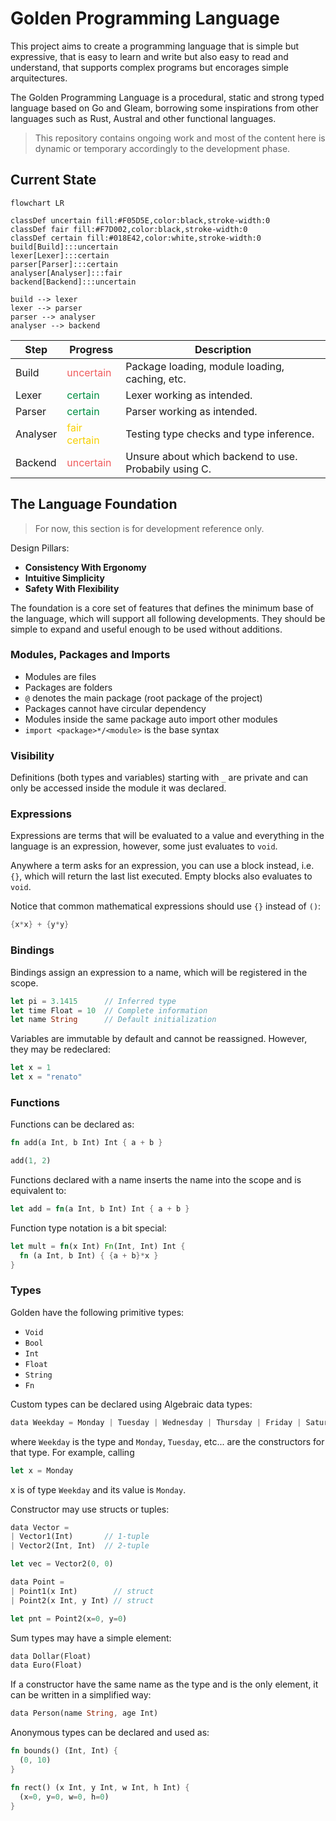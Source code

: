 # Golden Programming Language

This project aims to create a programming language that is simple but expressive, that is easy to learn and write but also easy to read and understand, that supports complex programs but encorages simple arquitectures. 

The Golden Programming Language is a procedural, static and strong typed language based on Go and Gleam, borrowing some inspirations from other languages such as Rust, Austral and other functional languages.

> This repository contains ongoing work and most of the content here is dynamic or temporary accordingly to the development phase.

## Current State

```mermaid
flowchart LR

classDef uncertain fill:#F05D5E,color:black,stroke-width:0
classDef fair fill:#F7D002,color:black,stroke-width:0
classDef certain fill:#018E42,color:white,stroke-width:0
build[Build]:::uncertain
lexer[Lexer]:::certain
parser[Parser]:::certain
analyser[Analyser]:::fair
backend[Backend]:::uncertain

build --> lexer
lexer --> parser
parser --> analyser
analyser --> backend
```

| Step     | Progress                                        | Description                                           |
|----------|-------------------------------------------------|-------------------------------------------------------|
| Build    | <span style="color:#F05D5E">uncertain</span>    | Package loading, module loading, caching, etc.        |
| Lexer    | <span style="color:#018E42">certain</span>      | Lexer working as intended.                            |
| Parser   | <span style="color:#018E42">certain</span>      | Parser working as intended.                           |
| Analyser | <span style="color:#F7D002">fair certain</span> | Testing type checks and type inference.               |
| Backend  | <span style="color:#F05D5E">uncertain</span>    | Unsure about which backend to use. Probabily using C. |

## The Language Foundation

> For now, this section is for development reference only.

Design Pillars:

- **Consistency With Ergonomy**
- **Intuitive Simplicity**
- **Safety With Flexibility**

The foundation is a core set of features that defines the minimum base of the language, which will support all following developments. They should be simple to expand and useful enough to be used without additions.

### Modules, Packages and Imports
  - Modules are files
  - Packages are folders
  - `@` denotes the main package (root package of the project)
  - Packages cannot have circular dependency
  - Modules inside the same package auto import other modules
  - `import <package>*/<module>` is the base syntax

### Visibility

Definitions (both types and variables) starting with `_` are private and can only be accessed inside the module it was declared. 

### Expressions

Expressions are terms that will be evaluated to a value and everything in the language is an expression, however, some just evaluates to `void`.

Anywhere a term asks for an expression, you can use a block instead, i.e. `{}`, which will return the last list executed. Empty blocks also evaluates to `void`.

Notice that common mathematical expressions should use `{}` instead of `()`:

```rust
{x*x} + {y*y}
```

### Bindings

Bindings assign an expression to a name, which will be registered in the scope.

```rust
let pi = 3.1415      // Inferred type
let time Float = 10  // Complete information
let name String      // Default initialization
```

Variables are immutable by default and cannot be reassigned. However, they may be redeclared:

```rust
let x = 1
let x = "renato"
```

### Functions

Functions can be declared as:

```rust
fn add(a Int, b Int) Int { a + b }

add(1, 2)
```

Functions declared with a name inserts the name into the scope and is equivalent to:

```rust
let add = fn(a Int, b Int) Int { a + b }
```

Function type notation is a bit special:

```rust
let mult = fn(x Int) Fn(Int, Int) Int {
  fn (a Int, b Int) { {a + b}*x }
}
```

### Types

Golden have the following primitive types:

- `Void`
- `Bool`
- `Int`
- `Float`
- `String`
- `Fn`

Custom types can be declared using Algebraic data types:

```rust
data Weekday = Monday | Tuesday | Wednesday | Thursday | Friday | Saturday | Sunday
```

where `Weekday` is the type and `Monday`, `Tuesday`, etc... are the constructors for that type. For example, calling 

```rust
let x = Monday
```

x is of type `Weekday` and its value is `Monday`.

Constructor may use structs or tuples:

```rust
data Vector = 
| Vector1(Int)       // 1-tuple
| Vector2(Int, Int)  // 2-tuple

let vec = Vector2(0, 0)

data Point = 
| Point1(x Int)        // struct
| Point2(x Int, y Int) // struct

let pnt = Point2(x=0, y=0)
```

Sum types may have a simple element:

```rust
data Dollar(Float)
data Euro(Float)
```

If a constructor have the same name as the type and is the only element, it can be written in a simplified way:

```rust
data Person(name String, age Int)
```

Anonymous types can be declared and used as:

```rust
fn bounds() (Int, Int) {
  (0, 10)
}

fn rect() (x Int, y Int, w Int, h Int) {
  (x=0, y=0, w=0, h=0)
}
```

